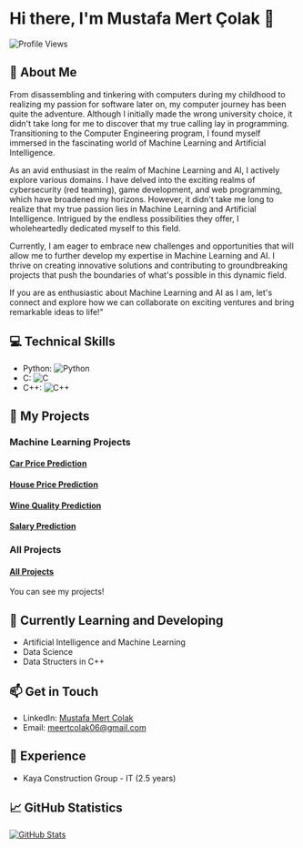 # Hi there, I'm Mustafa Mert Çolak 👋

![Profile Views](https://komarev.com/ghpvc/?username=MertColakk&color=brightgreen)

## 🧠 About Me
From disassembling and tinkering with computers during my childhood to realizing my passion for software later on, my computer journey has been quite the adventure. Although I initially made the wrong university choice, it didn't take long for me to discover that my true calling lay in programming. Transitioning to the Computer Engineering program, I found myself immersed in the fascinating world of Machine Learning and Artificial Intelligence.

As an avid enthusiast in the realm of Machine Learning and AI, I actively explore various domains. I have delved into the exciting realms of cybersecurity (red teaming), game development, and web programming, which have broadened my horizons. However, it didn't take me long to realize that my true passion lies in Machine Learning and Artificial Intelligence. Intrigued by the endless possibilities they offer, I wholeheartedly dedicated myself to this field.

Currently, I am eager to embrace new challenges and opportunities that will allow me to further develop my expertise in Machine Learning and AI. I thrive on creating innovative solutions and contributing to groundbreaking projects that push the boundaries of what's possible in this dynamic field.

If you are as enthusiastic about Machine Learning and AI as I am, let's connect and explore how we can collaborate on exciting ventures and bring remarkable ideas to life!"

## 💻 Technical Skills

- Python: ![Python](https://img.shields.io/badge/Python-Advenced-blue)
- C: ![C](https://img.shields.io/badge/C-Advanced-blue)
- C++: ![C++](https://img.shields.io/badge/C++-Advanced-blue)

## 🚀 My Projects

### Machine Learning Projects
#### [Car Price Prediction](https://github.com/MertColakk/Car_Price_Prediction)
#### [House Price Prediction](https://github.com/MertColakk/House_Price_Guesser)
#### [Wine Quality Prediction](https://github.com/MertColakk/Wine_Quality)
#### [Salary Prediction](https://github.com/MertColakk/Salary_Guesser)

### All Projects
#### [All Projects](https://github.com/MertColakk?tab=repositories)

You can see my projects!

## 🌱 Currently Learning and Developing

- Artificial Intelligence and Machine Learning
- Data Science
- Data Structers in C++

## 📫 Get in Touch

- LinkedIn: [Mustafa Mert Çolak](https://www.linkedin.com/in/mustafa-mert-%C3%A7olak-548b3725a/)
- Email: meertcolak06@gmail.com

## 💼 Experience

- Kaya Construction Group - IT (2.5 years)

## 📈 GitHub Statistics

[![GitHub Stats](https://github-readme-stats.vercel.app/api?username=MertColakk&show_icons=true&count_private=true&hide=prs,issues&theme=radical)](https://github.com/anuraghazra/github-readme-stats)
